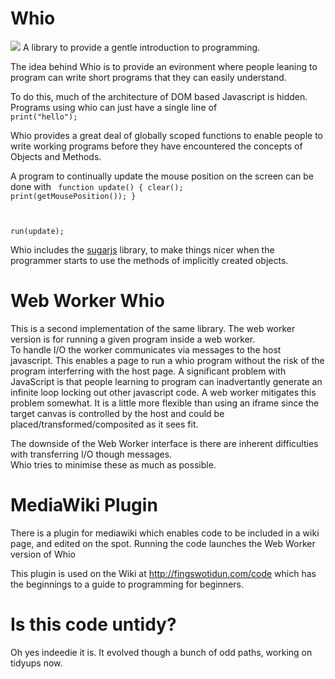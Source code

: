 Whio
====
![](https://raw.github.com/Lerc/whio/master/whio_logo.png)
A library to provide a gentle introduction to programming.

The idea behind Whio is to provide an evironment where people leaning to program can write short
programs that they can easily understand.   

To do this, much of the architecture of DOM based Javascript is hidden.  Programs using whio can just have a single line of
<code>
  print("hello");
</code>

Whio provides a great deal of globally scoped functions to enable people to write working programs before they have encountered
the concepts of Objects and Methods.

A program to continually update the mouse position on the screen can be done with
<code>
  function update() {
      clear();
      print(getMousePosition());
  }
  
  run(update);
</code>

Whio includes the [sugarjs](http://sugarjs.com/) library, to make things nicer when the programmer starts to use the methods 
of implicitly created objects. 

Web Worker Whio
====
This is a second implementation of the same library.  The web worker version is for running a given program inside a web worker.  
To handle I/O the worker communicates via messages to the host javascript.    This enables a page to run a whio program without 
the risk of the program interferring with the host page.   A significant problem with JavaScript is that people learning to program 
can inadvertantly generate an infinite loop locking out other javascript code.  A web worker mitigates this problem somewhat.
It is a little more flexible than using an iframe since the target canvas is controlled by the host and could be placed/transformed/composited as it sees fit.

The downside of the Web Worker interface is there are inherent difficulties with transferring I/O though messages.  
Whio tries to minimise these as much as possible.

MediaWiki Plugin
====
There is a plugin for mediawiki which enables code to be included in a wiki page, and edited on the spot.  Running the code launches the Web Worker version of Whio

This plugin is used on the Wiki at http://fingswotidun.com/code which has the beginnings to a guide to programming  for beginners.


Is this code untidy?
=====
Oh yes indeedie it is.  It evolved though a bunch of odd paths, working on tidyups now.

